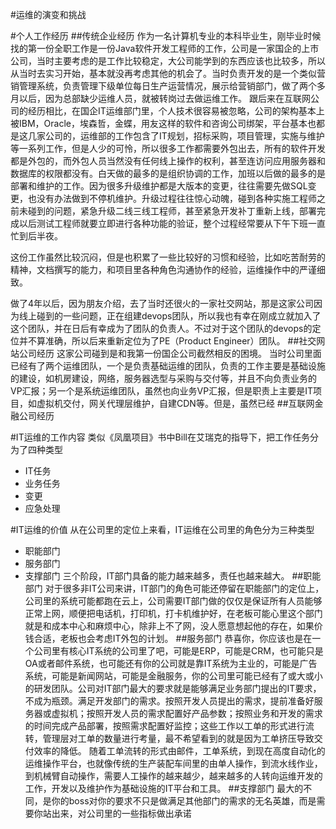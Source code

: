 #运维的演变和挑战

#个人工作经历
##传统企业经历
作为一名计算机专业的本科毕业生，刚毕业时候找的第一份全职工作是一份Java软件开发工程师的工作，公司是一家国企的上市公司，当时主要考虑的是工作比较稳定，大公司能学到的东西应该也比较多，所以从当时去实习开始，基本就没再考虑其他的机会了。当时负责开发的是一个类似营销管理系统，负责管理下级单位每日生产运营情况，展示给营销部门，做了两个多月以后，因为总部缺少运维人员，就被转岗过去做运维工作。
跟后来在互联网公司的经历相比，在国企IT运维部门里，个人技术很容易被忽略，公司的架构基本上被IBM，Oracle，埃森哲，金蝶，用友这样的软件和咨询公司绑架，平台基本也都是这几家公司的，运维部的工作包含了IT规划，招标采购，项目管理，实施与维护等一系列工作，但是人少的可怜，所以很多工作都需要外包出去，所有的软件开发都是外包的，而外包人员当然没有任何线上操作的权利，甚至连访问应用服务器和数据库的权限都没有。白天做的最多的是组织协调的工作，加班以后做的最多的是部署和维护的工作。因为很多升级维护都是大版本的变更，往往需要先做SQL变更，也没有办法做到不停机维护。升级过程往往惊心动魄，碰到各种实施工程师之前未碰到的问题，紧急升级二线三线工程师，甚至紧急开发补丁重新上线，部署完成以后测试工程师就要立即进行各种功能的验证，整个过程经常要从下午下班一直忙到后半夜。

这份工作虽然比较沉闷，但是也积累了一些比较好的习惯和经验，比如吃苦耐劳的精神，文档撰写的能力，和项目里各种角色沟通协作的经验，运维操作中的严谨细致。

做了4年以后，因为朋友介绍，去了当时还很火的一家社交网站，那是这家公司因为线上碰到的一些问题，正在组建devops团队，所以我也有幸在刚成立就加入了这个团队，并在日后有幸成为了团队的负责人。不过对于这个团队的devops的定位并不算准确，所以后来重新定位为了PE（Product Engineer）团队。
##社交网站公司经历
这家公司碰到是和我第一份国企公司截然相反的困境。
当时公司里面已经有了两个运维团队，一个是负责基础运维的团队，负责的工作主要是基础设施的建设，如机房建设，网络，服务器选型与采购与交付等，并且不向负责业务的VP汇报；另一个是系统运维团队，虽然也向业务VP汇报，但是职责上主要是IT项目，如虚拟机交付，网关代理层维护，自建CDN等。但是，虽然已经
##互联网金融公司经历

#IT运维的工作内容
类似《凤凰项目》书中Bill在艾瑞克的指导下，把工作任务分为了四种类型
- IT任务
- 业务任务
- 变更
- 应急处理


#IT运维的价值
从在公司里的定位上来看，IT运维在公司里的角色分为三种类型
- 职能部门
- 服务部门
- 支撑部门
三个阶段，IT部门具备的能力越来越多，责任也越来越大。
##职能部门
对于很多非IT公司来讲，IT部门的角色可能还停留在职能部门的定位上，公司里的系统可能都跑在云上，公司需要IT部门做的仅仅是保证所有人员能够正常上网，顺便把电话机，打印机，打卡机维护好，在老板可能心里这个部门就是和成本中心和麻烦中心，除非上不了网，没人愿意想起他的存在，如果价钱合适，老板也会考虑IT外包的计划。
##服务部门
恭喜你，你应该也是在一个公司里有核心IT系统的公司里了吧，可能是ERP，可能是CRM，也可能只是OA或者邮件系统，也可能还有你的公司就是靠IT系统为主业的，可能是广告系统，可能是新闻网站，可能是金融服务，你的公司里可能已经有了或大或小的研发团队。公司对IT部门最大的要求就是能够满足业务部门提出的IT要求，不成为瓶颈。满足开发部门的需求。按照开发人员提出的需求，提前准备好服务器或虚拟机；按照开发人员的需求配置好产品参数；按照业务和开发的需求的时间完成产品部署，按照需求配置好监控；这些工作以工单的形式进行流转，管理层对工单的数量进行考量，最不希望看到的就是因为工单挤压导致交付效率的降低。
随着工单流转的形式由邮件，工单系统，到现在高度自动化的运维操作平台，也就像传统的生产装配车间里的由单人操作，到流水线作业，到机械臂自动操作，需要人工操作的越来越少，越来越多的人转向运维开发的工作，开发以及维护作为基础设施的IT平台和工具。
##支撑部门
最大的不同，是你的boss对你的要求不只是做满足其他部门的需求的无名英雄，而是需要你站出来，对公司里的一些指标做出承诺


